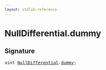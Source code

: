 ```yaml
---
layout: stdlib-reference
---
```


# NullDifferential.dummy

## Signature
<pre>
<span class="code_keyword">uint</span> <a href="../types/nulldifferential-04/index.html" class="code_type">NullDifferential</a>.<a href="dummy.html" class="code_var">dummy</a>;
</pre>

